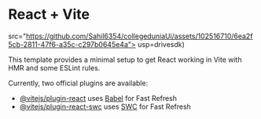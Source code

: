 # React + Vite

src="https://github.com/Sahil6354/collegeduniaUi/assets/102516710/6ea2f5cb-2811-47f6-a35c-c297b0645e4a">
usp=drivesdk)

This template provides a minimal setup to get React working in Vite with HMR and some ESLint rules.

Currently, two official plugins are available:

- [@vitejs/plugin-react](https://github.com/vitejs/vite-plugin-react/blob/main/packages/plugin-react/README.md) uses [Babel](https://babeljs.io/) for Fast Refresh
- [@vitejs/plugin-react-swc](https://github.com/vitejs/vite-plugin-react-swc) uses [SWC](https://swc.rs/) for Fast Refresh
